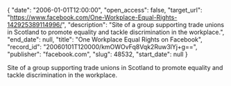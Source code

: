 {
  "date": "2006-01-01T12:00:00", 
  "open_access": false, 
  "target_url": "https://www.facebook.com/One-Workplace-Equal-Rights-142925389114996/", 
  "description": "Site of a group supporting trade unions in Scotland to promote equality and tackle discrimination in the workplace.", 
  "end_date": null, 
  "title": "One Workplace Equal Rights on Facebook", 
  "record_id": "20060101T120000/kmOWOvFq8Vqk2Ruw3lYj+g==", 
  "publisher": "facebook.com", 
  "slug": 48532, 
  "start_date": null
}

Site of a group supporting trade unions in Scotland to promote equality and tackle discrimination in the workplace.